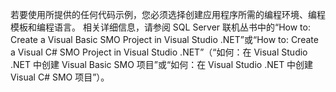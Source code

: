 若要使用所提供的任何代码示例，您必须选择创建应用程序所需的编程环境、编程模板和编程语言。 相关详细信息，请参阅 SQL Server 联机丛书中的“How to: Create a Visual Basic SMO Project in Visual Studio .NET”或“How to: Create a Visual C\# SMO Project in Visual Studio .NET”（“如何：在 Visual Studio .NET 中创建 Visual Basic SMO 项目”或“如何：在 Visual Studio .NET 中创建 Visual C# SMO 项目”）。